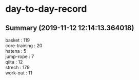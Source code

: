 # day-to-day-record  
## Summary  (2019-11-12 12:14:13.364018)  
basket : 119  
core-training : 20  
hatena : 5  
jump-rope : 7  
qiita : 12  
strech : 179  
work-out : 11  
